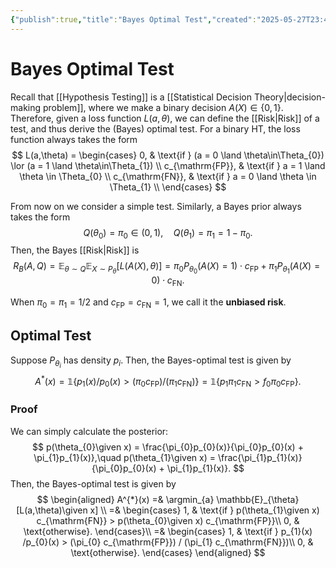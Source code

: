 ```yaml
---
{"publish":true,"title":"Bayes Optimal Test","created":"2025-05-27T23:48:18","modified":"2025-05-31T20:00:05","cssclasses":"","state":"done","sup":["[[Hypothesis Testing\|Hypothesis Testing]]","[[Bayes Optimality]]"],"alias":null,"type":"note"}
---
```



# Bayes Optimal Test

Recall that [[Hypothesis Testing]] is a [[Statistical Decision Theory\|decision-making problem]], where we make a binary decision $A(X)\in \{0,1\}$.
Therefore, given a loss function $L(a,\theta)$, we can define the [[Risk\|Risk]] of a test, and thus derive the (Bayes) optimal test.
For a binary HT, the loss function always takes the form
$$
L(a,\theta) = \begin{cases}
0, & \text{if } (a = 0 \land \theta\in\Theta_{0}) \lor (a = 1 \land \theta\in\Theta_{1}) \\
c_{\mathrm{FP}}, & \text{if } a = 1 \land  \theta \in \Theta_{0} \\
c_{\mathrm{FN}}, & \text{if } a = 0 \land  \theta \in \Theta_{1} \\
\end{cases}
$$

From now on we consider a simple test.
Similarly, a Bayes prior always takes the form
$$
Q(\theta_{0}) = \pi_{0}\in (0,1), \quad Q(\theta_{1}) = \pi_{1} = 1 - \pi_{0}.
$$
Then, the Bayes [[Risk\|Risk]] is
$$
R_{B}(A,Q) = \mathbb{E}_{\theta \sim Q} \mathbb{E}_{X \sim P_{\theta }} [L(A(X),\theta)]
= \pi_{0}P_{\theta_{0}}(A(X)=1) \cdot c_{\mathrm{FP}} + \pi_{1}P_{\theta_{1}}(A(X)=0) \cdot c_{\mathrm{FN}}.
$$

When $\pi_{0}=\pi_{1}=1 /2$ and $c_{\mathrm{FP}}=c_{\mathrm{FN}}=1$, we call it the **unbiased risk**.

## Optimal Test

Suppose $P_{\theta _{i}}$ has density $p_{{i}}$. Then, the Bayes-optimal test is given by
$$
A^{*}(x) = \mathbb{1} \{ p_{1}(x) /p_{0}(x) > (\pi_{0}c_{\mathrm{FP}}) / (\pi_{1}c_{\mathrm{FN}}) \}
= \mathbb{1}\{ p_{1}\pi_{1}c_{\mathrm{FN}} > f_{0}\pi_{0}c_{\mathrm{FP}} \}.
$$

### Proof

We can simply calculate the posterior:
$$
p(\theta_{0}\given x) = \frac{\pi_{0}p_{0}(x)}{\pi_{0}p_{0}(x) + \pi_{1}p_{1}(x)},\quad
p(\theta_{1}\given x) = \frac{\pi_{1}p_{1}(x)}{\pi_{0}p_{0}(x) + \pi_{1}p_{1}(x)}.
$$
Then, the Bayes-optimal test is given by
$$
\begin{aligned}
A^{*}(x) =& \argmin_{a} \mathbb{E}_{\theta}[L(a,\theta)\given x] \\
=& \begin{cases}
1, & \text{if } p(\theta_{1}\given x) c_{\mathrm{FN}} > p(\theta_{0}\given x) c_{\mathrm{FP}}\\
0, & \text{otherwise}.
\end{cases}\\
=& \begin{cases}
1, & \text{if } p_{1}(x) /p_{0}(x) > (\pi_{0} c_{\mathrm{FP}}) / (\pi_{1} c_{\mathrm{FN}})\\
0, & \text{otherwise}.
\end{cases}
\end{aligned}
$$
